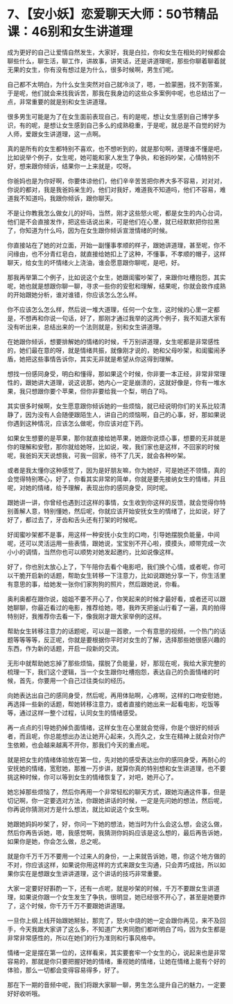 # 7、【安小妖】恋爱聊天大师：50节精品课：46别和女生讲道理

成为更好的自己让爱情自然发生，大家好，我是白拉，你和女生在相处的时候都会聊些什么，聊生活，聊工作，讲故事，讲笑话，还是讲道理呢，那些你聊着聊着就无果的女生，你有没有想过是为什么，很多时候啊，男生们呢。

自己都不太明白，为什么女生突然对自己就冷淡了，嗯，一脸蒙圈，找不到答案，于是呢，他们就会来找我诉苦，那我在我身边的这些众多案例中呢，也总结出了一点，非常重要的就是别和女生讲道理。

很多男生可能是为了在女生面前表现自己，有的是呢，想让女生感到自己博学多识，有的呢，是想让女生感到自己多么的成熟稳重，于是呢，就总是不自觉的好为人师，爱跟女生讲道理，这一点啊。

真的是所有的女生都特别不喜欢，也不想听到的，就是那句啊，道理谁不懂是吧，比如说举个例子，女生呢，她可能和家人发生了争执，和爸妈吵架，心情特别不好，想来跟你倾诉，结果你一上来就是，哎呀。

你爸妈也是为你好啊，你要体谅他们，他们辛辛苦苦把你养大多不容易，对对对，你说的都对，我是我爸妈亲生的，他们对我好，难道我不知道吗，他们不容易，难道我不知道吗，我跟你倾诉，跟你聊天。

不是让你教我怎么做女儿的好吗，当然，刚才这些怒火呢，都是女生的内心台词，他们是不会直接发作，把这些话说出来，可是他们在心里，就已经默默把你拉黑了，你知道为什么吗，因为在女生跟你倾诉宣泄情绪的时候。

你直接站在了她的对立面，开始一副懂事孝顺的样子，跟她讲道理，甚至呢，你不问缘由，也不分青红皂白，就直接给她扣上了这种，不懂事，不孝顺的帽子，这样聊天，给女生的坏情绪火上浇油，谁会愿意跟你聊呢，是吧，好。

那我再举第二个例子，比如说这个女生，她跟闺蜜吵架了，来跟你吐槽抱怨，其实呢，她也就是想跟你聊一聊，寻求一些你的安慰和理解，结果呢，你就会故作成熟的开始跟她分析，谁对谁错，你应该怎么怎么样。

你不应该怎么怎么样，然后说一堆大道理，任何一个女生，这时候的心里一定都是，不想再和你说一句话，好了，那刚才通过我举的这两个例子，我不知道大家有没有听出来，总结出来的一个法则就是，别和女生讲道理。

在她跟你倾诉，想要排解她的情绪的时候，千万别讲道理，女生呢都是非常感性的，她们最在意的呀，就是情绪共振，就像刚才说的，她和父母吵架，和闺蜜闹矛盾，她把这些事情告诉你，其实无非就是希望从你这得到理解。

想找一份感同身受，明白和懂得，那如果这个时候，你非要一本正经，非常非常理性的，跟她讲大道理，说这说那，她内心一定是崩溃的，这就好像是，你有一堆水果，我只想跟你要个苹果，但你非要给我一个梨，明白了吗。

其实很多时候啊，女生愿意跟你倾诉她的一些烦恼，就已经说明你们的关系比较清静了，因为没有人会随便跟陌生人，讲自己的烦恼啊，自己的心事，好，那如果说你遇到这种情况，应该怎么做呢，你应该对症下药。

如果女生想要的是苹果，那你就直接给她苹果，她跟你说烦心事，想要的无非就是你的理解和安慰，那你就给她呀，比如说，唉，我们家也是这样，不回家的时候呢，我爸妈天天说想我，可我一回家，待不了几天，就会各种吵架。

或者是我太懂你这种感觉了，因为是好朋友嘛，你为她好，可是她还不领情，真的会觉得特别寒心，好了，你看其实非常的简单，你就是要先接纳女生的情绪，并且呢，对她的情绪，给予理解，表现出你的感同身受，同时呢。

跟她讲一讲，你曾经也遇到过这样的事情，女生收到你这样的反馈，就会觉得你特别善解人意，特别懂她，然后呢，你就应该开始安抚女生的情绪了，比如说，好了好了，都过去了，牙齿和舌头还有打架的时候呢。

好闺蜜吵架都不是事，用这样一种安抚小女生的口吻，引导她摆脱负能量，中间呢，还可以灵活运用一些表情，跟她说，宝宝别不开心啦，摸摸头，顺带完成一次小小的调情，当然你也可以顺势对她发起邀约，比如说像这样。

好了，你也别太放心上了，下午陪你去看个电影吧，我们换个心情，或者呢，你可以干脆开启新的话题，帮助女生转移一下注意力，比如说跟她分享一下，你生活里有意思的事，给她发一张你们家狗狗的照片，然后跟她说，你看。

奥利奥都在跟你说，姐姐不要不开心了，你笑起来的时候才最好看，或者还可以跟她聊聊，你最近看过的电影，推荐给她，嗯，我昨天把釜山行看了一遍，真的拍得特别好，我推荐你去看一下，像我刚才跟大家举例的这样。

帮助女生转移注意力的话题呢，可以是一首歌，一个有意思的视频，一个热门的话题等等等等，反正呢，你就是要根据你平时对女生的了解，选择那些她很感兴趣的东西，作为新的话题，开启一段新的交流。

无形中就帮助她忘掉了那些烦恼，摆脱了负能量，好，那现在呢，我给大家完整的梳理一下，我们这个逻辑，当一个女生跟你吐槽抱怨，表达自己的负面情绪的时候，首先，你要用一个自己过往类似的经历。

向她表达出自己的感同身受，然后呢，再用体贴啊，心疼啊，这样的口吻安慰她，再选择一些新的话题，帮她转移注意力，或者直接约她出来一起看电影，吃饭等等，通过这样一整个过程，认同女生的情绪感受。

再一点点的引导她扔掉负面情绪，这样女生在心里就会觉得，你是个很好的倾诉者，而且呢，你总能想出办法让她开心起来，久而久之，女生在精神上就会对你产生依赖，也会越来越离不开你，那我们今天的重点呢。

就是把女生的情绪体验放在第一位，先对她的感受表达出你的感同身受，再耐心的安抚她的情绪，宽慰她，那推一万步讲，就算你真的特别想和女生讲道理，也不要挑这种时候，你可以等到女生的情绪恢复了，对吧，她开心了。

她忘掉那些烦恼了，然后你再用一个非常轻松的聊天方式，跟她沟通这件事，但是切记啊，你一定要选对方法，你跟她讲话的时候，一定是先问她的想法，然后呢，你再说你猜测对方是什么想法，就比如说这个女生啊。

她跟她妈妈吵架了，好，你问一下她的想法，她当时为什么会这么想，会这么做，然后你再告诉她，嗯，我感觉啊，我猜测你妈妈应该是这么想的，最后再告诉她，如果你是她，你会怎么做，总之呢。

就是你千万千万不要用一个过来人的身份，一上来就告诉她，嗯，你这个地方做的不对，你应该这样，如果说你用这样的方式来跟女生沟通，只会弄巧成拙，所以如果你实在是想跟女生讲讲道理，这个讲话的技巧非常重要。

大家一定要好好斟酌一下，还有一点呢，就是吵架的时候，千万不要跟女生讲道理，如果说你跟一个女生发生了争执，很明显，她已经很不开心了，甚至是她要炸了，这个时候，你千万千万不要跟她讲道理。

一旦你上纲上线开始跟她掰扯，那完了，怒火中烧的她一定会跟你再见，来不及回手，今天我跟大家讲了这么多，不知道广大男同胞们都听明白了吗，因为女生都是非常非常感性的，所以在她们的行为准则和行事风格中。

情绪一定是摆在第一位的，这样看来，其实要套牢一个女生的心，说起来也是非常容易的，那就是你只要把握好她的情绪，重视她的情绪，让她在情绪上能有个好的体验，那么一切都会变得容易得多，好了。

那在下一期的音频中呢，我们将跟大家聊一聊，男生怎么提升自己的魅力，一定要好好收听哦。